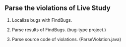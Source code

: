 ## Parse the violations of Live Study ##

1. Localize bugs with FindBugs.
2. Parse results of FindBugs.  (bug-type project.)

3. Parse source code of violations. (ParseViolation.java)